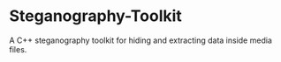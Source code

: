# Steganography-Toolkit
A C++ steganography toolkit for hiding and extracting data inside media files.
